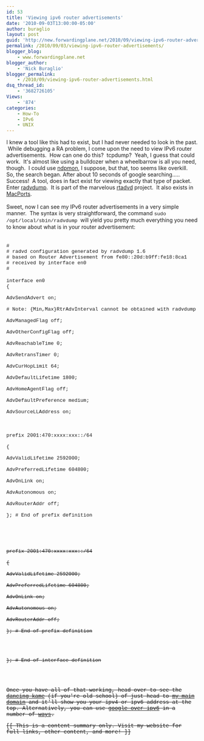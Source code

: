 ```yaml
---
id: 53
title: 'Viewing ipv6 router advertisements'
date: '2010-09-03T13:00:00-05:00'
author: buraglio
layout: post
guid: 'http://new.forwardingplane.net/2010/09/viewing-ipv6-router-advertisements/'
permalink: /2010/09/03/viewing-ipv6-router-advertisements/
blogger_blog:
    - www.forwardingplane.net
blogger_author:
    - 'Nick Buraglio'
blogger_permalink:
    - /2010/09/viewing-ipv6-router-advertisements.html
dsq_thread_id:
    - '3682726105'
Views:
    - '874'
categories:
    - How-To
    - IPv6
    - UNIX
---
```


I knew a tool like this had to exist, but I had never needed to look in the past.  While debugging a RA problem, I come upon the need to view IPv6 router advertisements.  How can one do this?  tcpdump?  Yeah, I guess that could work.  It's almost like using a bulldozer when a wheelbarrow is all you need, though.  I could use <a href="http://ndpmon.sourceforge.net/">ndpmon</a>, I suppose, but that, too seems like overkill. <br />So, the search began. After about 10 seconds of google searching..... Success!  A tool, does in fact exist for viewing exactly that type of packet. <br />Enter <a href="http://gd.tuwien.ac.at/linuxcommand.org/man_pages/radvdump8.html">radvdump</a>.  It is part of the marvelous <a href="http://www.freebsd.org/cgi/man.cgi?query=rtadvd&sektion=8">rtadvd</a> project.  It also exists in <a href="http://www.macports.org/">MacPorts</a>. <br /><br />Sweet, now I can see my IPv6 router advertisements in a very simple manner.  The syntax is very straightforward, the command <span style="font-family: 'Courier New', Courier, monospace; font-size: small;">sudo /opt/local/sbin/radvdump </span>will yield you pretty much everything you need to know about what is in your router advertisement:<br /><br /><br /><span style="font-size: small;"><span style="font-family: 'Courier New', Courier, monospace;">#</span></span><br /><span style="font-size: small;"><span style="font-family: 'Courier New', Courier, monospace;"># radvd configuration generated by radvdump 1.6</span></span><br /><span style="font-size: small;"><span style="font-family: 'Courier New', Courier, monospace;"># based on Router Advertisement from fe80::20d:b9ff:fe18:8ca1</span></span><br /><span style="font-size: small;"><span style="font-family: 'Courier New', Courier, monospace;"># received by interface en0</span></span><br /><span style="font-size: small;"><span style="font-family: 'Courier New', Courier, monospace;">#</span></span><br /><br /><span style="font-size: small;"><span style="font-family: 'Courier New', Courier, monospace;">interface en0</span></span><br /><span style="font-size: small;"><span style="font-family: 'Courier New', Courier, monospace;">{</span></span><br /><span style="white-space: pre;"><span style="font-size: small;"><span style="font-family: 'Courier New', Courier, monospace;"> </span></span></span><span style="font-size: small;"><span style="font-family: 'Courier New', Courier, monospace;">AdvSendAdvert on;</span></span><br /><span style="white-space: pre;"><span style="font-size: small;"><span style="font-family: 'Courier New', Courier, monospace;"> </span></span></span><span style="font-size: small;"><span style="font-family: 'Courier New', Courier, monospace;"># Note: {Min,Max}RtrAdvInterval cannot be obtained with radvdump</span></span><br /><span style="white-space: pre;"><span style="font-size: small;"><span style="font-family: 'Courier New', Courier, monospace;"> </span></span></span><span style="font-size: small;"><span style="font-family: 'Courier New', Courier, monospace;">AdvManagedFlag off;</span></span><br /><span style="white-space: pre;"><span style="font-size: small;"><span style="font-family: 'Courier New', Courier, monospace;"> </span></span></span><span style="font-size: small;"><span style="font-family: 'Courier New', Courier, monospace;">AdvOtherConfigFlag off;</span></span><br /><span style="white-space: pre;"><span style="font-size: small;"><span style="font-family: 'Courier New', Courier, monospace;"> </span></span></span><span style="font-size: small;"><span style="font-family: 'Courier New', Courier, monospace;">AdvReachableTime 0;</span></span><br /><span style="white-space: pre;"><span style="font-size: small;"><span style="font-family: 'Courier New', Courier, monospace;"> </span></span></span><span style="font-size: small;"><span style="font-family: 'Courier New', Courier, monospace;">AdvRetransTimer 0;</span></span><br /><span style="white-space: pre;"><span style="font-size: small;"><span style="font-family: 'Courier New', Courier, monospace;"> </span></span></span><span style="font-size: small;"><span style="font-family: 'Courier New', Courier, monospace;">AdvCurHopLimit 64;</span></span><br /><span style="white-space: pre;"><span style="font-size: small;"><span style="font-family: 'Courier New', Courier, monospace;"> </span></span></span><span style="font-size: small;"><span style="font-family: 'Courier New', Courier, monospace;">AdvDefaultLifetime 1800;</span></span><br /><span style="white-space: pre;"><span style="font-size: small;"><span style="font-family: 'Courier New', Courier, monospace;"> </span></span></span><span style="font-size: small;"><span style="font-family: 'Courier New', Courier, monospace;">AdvHomeAgentFlag off;</span></span><br /><span style="white-space: pre;"><span style="font-size: small;"><span style="font-family: 'Courier New', Courier, monospace;"> </span></span></span><span style="font-size: small;"><span style="font-family: 'Courier New', Courier, monospace;">AdvDefaultPreference medium;</span></span><br /><span style="white-space: pre;"><span style="font-size: small;"><span style="font-family: 'Courier New', Courier, monospace;"> </span></span></span><span style="font-size: small;"><span style="font-family: 'Courier New', Courier, monospace;">AdvSourceLLAddress on;</span></span><br /><span style="font-size: small;"><span style="font-family: 'Courier New', Courier, monospace;"><br /></span></span><br /><span style="white-space: pre;"><span style="font-size: small;"><span style="font-family: 'Courier New', Courier, monospace;"> </span></span></span><span style="font-size: small;"><span style="font-family: 'Courier New', Courier, monospace;">prefix 2001:470:xxxx:xxx::/64</span></span><br /><span style="white-space: pre;"><span style="font-size: small;"><span style="font-family: 'Courier New', Courier, monospace;"> </span></span></span><span style="font-size: small;"><span style="font-family: 'Courier New', Courier, monospace;">{</span></span><br /><span style="white-space: pre;"><span style="font-size: small;"><span style="font-family: 'Courier New', Courier, monospace;">  </span></span></span><span style="font-size: small;"><span style="font-family: 'Courier New', Courier, monospace;">AdvValidLifetime 2592000;</span></span><br /><span style="white-space: pre;"><span style="font-size: small;"><span style="font-family: 'Courier New', Courier, monospace;">  </span></span></span><span style="font-size: small;"><span style="font-family: 'Courier New', Courier, monospace;">AdvPreferredLifetime 604800;</span></span><br /><span style="white-space: pre;"><span style="font-size: small;"><span style="font-family: 'Courier New', Courier, monospace;">  </span></span></span><span style="font-size: small;"><span style="font-family: 'Courier New', Courier, monospace;">AdvOnLink on;</span></span><br /><span style="white-space: pre;"><span style="font-size: small;"><span style="font-family: 'Courier New', Courier, monospace;">  </span></span></span><span style="font-size: small;"><span style="font-family: 'Courier New', Courier, monospace;">AdvAutonomous on;</span></span><br /><span style="white-space: pre;"><span style="font-size: small;"><span style="font-family: 'Courier New', Courier, monospace;">  </span></span></span><span style="font-size: small;"><span style="font-family: 'Courier New', Courier, monospace;">AdvRouterAddr off;</span></span><br /><span style="white-space: pre;"><span style="font-size: small;"><span style="font-family: 'Courier New', Courier, monospace;"> </span></span></span><span style="font-size: small;"><span style="font-family: 'Courier New', Courier, monospace;">}; # End of prefix definition</span></span><br /><span style="font-size: small;"><span style="font-family: 'Courier New', Courier, monospace;"><br /></span></span><br /><span style="font-size: small;"><span style="font-family: 'Courier New', Courier, monospace;"><br /></span></span><br /><span style="white-space: pre;"><span style="font-size: small;"><span style="font-family: 'Courier New', Courier, monospace;"> </span></span></span><span style="font-size: small;"><s
pan style="font-family: 'Courier New', Courier, monospace;">prefix 2001:470:xxxx:xxx::/64</span></span><br /><span style="white-space: pre;"><span style="font-size: small;"><span style="font-family: 'Courier New', Courier, monospace;"> </span></span></span><span style="font-size: small;"><span style="font-family: 'Courier New', Courier, monospace;">{</span></span><br /><span style="white-space: pre;"><span style="font-size: small;"><span style="font-family: 'Courier New', Courier, monospace;">  </span></span></span><span style="font-size: small;"><span style="font-family: 'Courier New', Courier, monospace;">AdvValidLifetime 2592000;</span></span><br /><span style="white-space: pre;"><span style="font-size: small;"><span style="font-family: 'Courier New', Courier, monospace;">  </span></span></span><span style="font-size: small;"><span style="font-family: 'Courier New', Courier, monospace;">AdvPreferredLifetime 604800;</span></span><br /><span style="white-space: pre;"><span style="font-size: small;"><span style="font-family: 'Courier New', Courier, monospace;">  </span></span></span><span style="font-size: small;"><span style="font-family: 'Courier New', Courier, monospace;">AdvOnLink on;</span></span><br /><span style="white-space: pre;"><span style="font-size: small;"><span style="font-family: 'Courier New', Courier, monospace;">  </span></span></span><span style="font-size: small;"><span style="font-family: 'Courier New', Courier, monospace;">AdvAutonomous on;</span></span><br /><span style="white-space: pre;"><span style="font-size: small;"><span style="font-family: 'Courier New', Courier, monospace;">  </span></span></span><span style="font-size: small;"><span style="font-family: 'Courier New', Courier, monospace;">AdvRouterAddr off;</span></span><br /><span style="white-space: pre;"><span style="font-size: small;"><span style="font-family: 'Courier New', Courier, monospace;"> </span></span></span><span style="font-size: small;"><span style="font-family: 'Courier New', Courier, monospace;">}; # End of prefix definition</span></span><br /><span style="font-family: 'Courier New', Courier, monospace;"><span style="font-size: small;"><br /></span></span><br /><span style="font-size: small;"><span style="font-family: 'Courier New', Courier, monospace;"><br /></span></span><br /><span style="font-size: small;"><span style="font-family: 'Courier New', Courier, monospace;">}; # End of interface definition</span></span><br /><span style="font-family: 'Courier New', Courier, monospace;"><span style="font-size: small;"><br /></span></span><br /><br /><br />Once you have all of that working, head over to see the <a href="http://www.kame.net/">dancing kame</a> (if you're old school) of just head to <a href="http://www.buraglio.com/">my main domain</a> and it'll show you your ipv4 or ipv6 address at the top.  Alternatively, you can use <a href="http://www.google.com/intl/en/ipv6/">google over ipv6</a> in a number of <a href="http://ipv6.google.com/">ways</a>.<div>[[ This is a content summary only. Visit my website for full links, other content, and more! ]]</div>